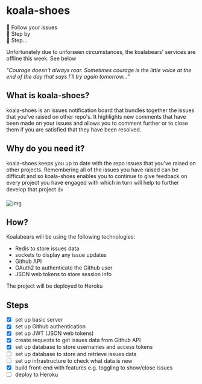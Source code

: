 # koala-shoes
:koala:     Follow your issues     
:feet:      Step by   
:feet:      Step...

Unfortunately due to unforseen circumstances, the koalabears' services are offline this week. See below

_"Courage doesn't always roar. Sometimes courage is the little voice at the end of the day that says I'll try again tomorrow..."_

## What is koala-shoes?

koala-shoes is an issues notification board that bundles together the issues that you've raised on other repo's. It highlights new comments that have been made on your issues and allows you to comment further or to close them if you are satisfied that they have been resolved.

## Why do you need it?

koala-shoes keeps you up to date with the repo issues that you've raised on other projects. Remembering all of the issues you have raised can be difficult and so koala-shoes enables you to continue to give feedback on every project you have engaged with which in turn will help to further develop that project :+1:

![img](https://cloud.githubusercontent.com/assets/11833296/10790056/0a31f1c2-7d79-11e5-8c4b-35aa1d9fb3ce.jpg)

## How?

Koalabears will be using the following technologies:
- Redis to store issues data
- sockets to display any issue updates
- Github API
- OAuth2 to authenticate the Github user
- JSON web tokens to store session info

The project will be deployed to Heroku

## Steps
- [x] set up basic server  
- [x] set up Github authentication
- [x] set up JWT (JSON web tokens)
- [x] create requests to get issues data from Github API  
- [x] set up database to store usernames and access tokens
- [ ] set up database to store and retrieve issues data  
- [ ] set up infrastructure to check what data is new  
- [x] build front-end with features e.g. toggling to show/close issues  
- [ ] deploy to Heroku
